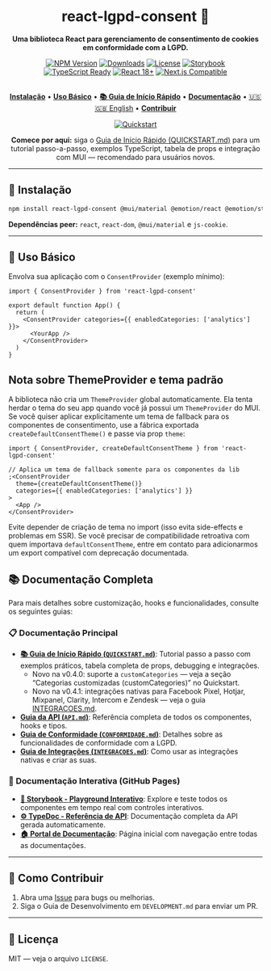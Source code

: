 <div align="center">
  <h1>react-lgpd-consent 🍪</h1>
  <p><strong>Uma biblioteca React para gerenciamento de consentimento de cookies em conformidade com a LGPD.</strong></p>

  <div>
    <a href="https://www.npmjs.com/package/react-lgpd-consent"><img src="https://img.shields.io/npm/v/react-lgpd-consent?style=for-the-badge&logo=npm&color=cb3837&logoColor=white" alt="NPM Version"></a>
    <a href="https://www.npmjs.com/package/react-lgpd-consent"><img src="https://img.shields.io/npm/dm/react-lgpd-consent?style=for-the-badge&logo=npm&color=ff6b35&logoColor=white" alt="Downloads"></a>
    <a href="https://github.com/lucianoedipo/react-lgpd-consent/blob/main/LICENSE"><img src="https://img.shields.io/npm/l/react-lgpd-consent?style=for-the-badge&color=green&logoColor=white" alt="License"></a>
  <a href="https://lucianoedipo.github.io/react-lgpd-consent/storybook/"><img src="https://img.shields.io/badge/Storybook-Playground-ff4785?style=for-the-badge&logo=storybook&logoColor=white" alt="Storybook"></a>
  </div>

  <div>
    <a href="https://www.typescriptlang.org/"><img src="https://img.shields.io/badge/TypeScript-Ready-3178c6?style=for-the-badge&logo=typescript&logoColor=white" alt="TypeScript Ready"></a>
    <a href="https://reactjs.org/"><img src="https://img.shields.io/badge/React-18+-61dafb?style=for-the-badge&logo=react&logoColor=white" alt="React 18+"></a>
    <a href="https://nextjs.org/"><img src="https://img.shields.io/badge/Next.js-Compatible-000000?style=for-the-badge&logo=next.js&logoColor=white" alt="Next.js Compatible"></a>
  </div>

  <br />

  <p>
    <a href="#-instalação"><strong>Instalação</strong></a> •
    <a href="#-uso-básico"><strong>Uso Básico</strong></a> •
  <a href="./QUICKSTART.md"><strong>📚 Guia de Início Rápido</strong></a> •
  <a href="#-documentação-completa"><strong>Documentação</strong></a> •
  <a href="./README.en.md">🇺🇸 🇬🇧 English</a> •
    <a href="#-como-contribuir"><strong>Contribuir</strong></a>
  </p>

  <!-- Quickstart callout (mantido) -->
  <p align="center">
    <a href="./QUICKSTART.md"><img src="https://img.shields.io/badge/Quickstart-Iniciar%20R%C3%A1pido-blue?style=for-the-badge&logo=book" alt="Quickstart"></a>
  </p>

  <p align="center"><strong>Comece por aqui:</strong> siga o <a href="./QUICKSTART.md">Guia de Início Rápido (QUICKSTART.md)</a> para um tutorial passo-a-passo, exemplos TypeScript, tabela de props e integração com MUI — recomendado para usuários novos.</p>
</div>

---

## 🚀 Instalação

```bash
npm install react-lgpd-consent @mui/material @emotion/react @emotion/styled js-cookie
```

**Dependências peer:** `react`, `react-dom`, `@mui/material` e `js-cookie`.

---

## 📖 Uso Básico

Envolva sua aplicação com o `ConsentProvider` (exemplo mínimo):

```tsx
import { ConsentProvider } from 'react-lgpd-consent'

export default function App() {
  return (
    <ConsentProvider categories={{ enabledCategories: ['analytics'] }}>
      <YourApp />
    </ConsentProvider>
  )
}
```

## Nota sobre ThemeProvider e tema padrão

A biblioteca não cria um `ThemeProvider` global automaticamente. Ela tenta herdar o tema do seu app quando você já possui um `ThemeProvider` do MUI. Se você quiser aplicar explicitamente um tema de fallback para os componentes de consentimento, use a fábrica exportada `createDefaultConsentTheme()` e passe via prop `theme`:

```tsx
import { ConsentProvider, createDefaultConsentTheme } from 'react-lgpd-consent'

// Aplica um tema de fallback somente para os componentes da lib
;<ConsentProvider
  theme={createDefaultConsentTheme()}
  categories={{ enabledCategories: ['analytics'] }}
>
  <App />
</ConsentProvider>
```

Evite depender de criação de tema no import (isso evita side-effects e problemas em SSR). Se você precisar de compatibilidade retroativa com quem importava `defaultConsentTheme`, entre em contato para adicionarmos um export compatível com deprecação documentada.

## 📚 Documentação Completa

Para mais detalhes sobre customização, hooks e funcionalidades, consulte os seguintes guias:

### 📋 Documentação Principal

- **[📚 Guia de Início Rápido (`QUICKSTART.md`)](./QUICKSTART.md)**: Tutorial passo a passo com exemplos práticos, tabela completa de props, debugging e integrações.
  - Novo na v0.4.0: suporte a `customCategories` — veja a seção “Categorias customizadas (customCategories)” no Quickstart.
  - Novo na v0.4.1: integrações nativas para Facebook Pixel, Hotjar, Mixpanel, Clarity, Intercom e Zendesk — veja o guia [INTEGRACOES.md](./INTEGRACOES.md).
- **[Guia da API (`API.md`)](./API.md)**: Referência completa de todos os componentes, hooks e tipos.
- **[Guia de Conformidade (`CONFORMIDADE.md`)](./CONFORMIDADE.md)**: Detalhes sobre as funcionalidades de conformidade com a LGPD.
- **[Guia de Integrações (`INTEGRACOES.md`)](./INTEGRACOES.md)**: Como usar as integrações nativas e criar as suas.

### 🎨 Documentação Interativa (GitHub Pages)

- **[📖 Storybook - Playground Interativo](https://lucianoedipo.github.io/react-lgpd-consent/storybook/)**: Explore e teste todos os componentes em tempo real com controles interativos.
- **[⚙️ TypeDoc - Referência de API](https://lucianoedipo.github.io/react-lgpd-consent/docs/)**: Documentação completa da API gerada automaticamente.
- **[🏠 Portal de Documentação](https://lucianoedipo.github.io/react-lgpd-consent/)**: Página inicial com navegação entre todas as documentações.

---

## 🤝 Como Contribuir

1. Abra uma [Issue](https://github.com/lucianoedipo/react-lgpd-consent/issues) para bugs ou melhorias.
2. Siga o Guia de Desenvolvimento em `DEVELOPMENT.md` para enviar um PR.

---

## 📄 Licença

MIT — veja o arquivo `LICENSE`.

